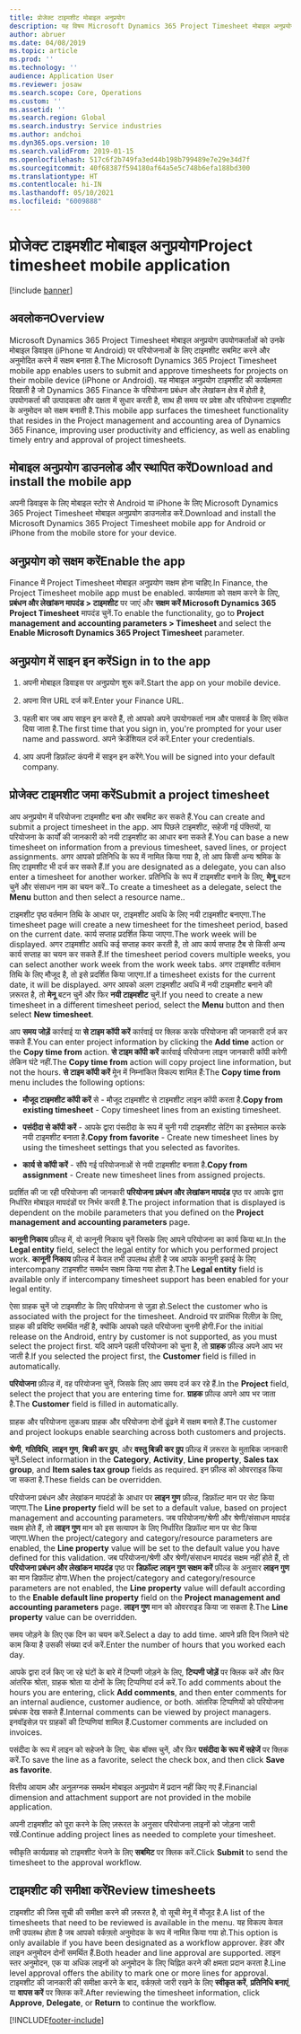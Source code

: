 ```yaml
---
title: प्रोजेक्ट टाइमशीट मोबाइल अनुप्रयोग
description: यह विषय Microsoft Dynamics 365 Project Timesheet मोबाइल अनुप्रयोग के बारे में जानकारी देता है. Project Timesheet मोबाइल अनुप्रयोग उपयोगकर्ताओं को उनकी मोबाइल डिवाइस पर परियोजनाओं के लिए टाइमशीट सबमिट करने और अनुमोदित करने में सक्षम बनाता है.
author: abruer
ms.date: 04/08/2019
ms.topic: article
ms.prod: ''
ms.technology: ''
audience: Application User
ms.reviewer: josaw
ms.search.scope: Core, Operations
ms.custom: ''
ms.assetid: ''
ms.search.region: Global
ms.search.industry: Service industries
ms.author: andchoi
ms.dyn365.ops.version: 10
ms.search.validFrom: 2019-01-15
ms.openlocfilehash: 517c6f2b749fa3ed44b198b799489e7e29e34d7f
ms.sourcegitcommit: 40f68387f594180af64a5e5c748b6efa188bd300
ms.translationtype: HT
ms.contentlocale: hi-IN
ms.lasthandoff: 05/10/2021
ms.locfileid: "6009888"
---
```

# <a name="project-timesheet-mobile-application"></a><span data-ttu-id="5cdc5-104">प्रोजेक्ट टाइमशीट मोबाइल अनुप्रयोग</span><span class="sxs-lookup"><span data-stu-id="5cdc5-104">Project timesheet mobile application</span></span>

[!include [banner](../includes/banner.md)]

## <a name="overview"></a><span data-ttu-id="5cdc5-105">अवलोकन</span><span class="sxs-lookup"><span data-stu-id="5cdc5-105">Overview</span></span>

<span data-ttu-id="5cdc5-106">Microsoft Dynamics 365 Project Timesheet मोबाइल अनुप्रयोग उपयोगकर्ताओं को उनके मोबाइल डिवाइस (iPhone या Android) पर परियोजनाओं के लिए टाइमशीट सबमिट करने और अनुमोदित करने में सक्षम बनाता है.</span><span class="sxs-lookup"><span data-stu-id="5cdc5-106">The Microsoft Dynamics 365 Project Timesheet mobile app enables users to submit and approve timesheets for projects on their mobile device (iPhone or Android).</span></span> <span data-ttu-id="5cdc5-107">यह मोबाइल अनुप्रयोग टाइमशीट की कार्यक्षमता दिखाती है जो Dynamics 365 Finance के परियोजना प्रबंधन और लेखांकन क्षेत्र में होती है, उपयोगकर्ता की उत्पादकता और दक्षता में सुधार करती है, साथ ही समय पर प्रवेश और परियोजना टाइमशीट के अनुमोदन को सक्षम बनाती है.</span><span class="sxs-lookup"><span data-stu-id="5cdc5-107">This mobile app surfaces the timesheet functionality that resides in the Project management and accounting area of Dynamics 365 Finance, improving user productivity and efficiency, as well as enabling timely entry and approval of project timesheets.</span></span>

## <a name="download-and-install-the-mobile-app"></a><span data-ttu-id="5cdc5-108">मोबाइल अनुप्रयोग डाउनलोड और स्थापित करें</span><span class="sxs-lookup"><span data-stu-id="5cdc5-108">Download and install the mobile app</span></span>

<span data-ttu-id="5cdc5-109">अपनी डिवाइस के लिए मोबाइल स्टोर से Android या iPhone के लिए Microsoft Dynamics 365 Project Timesheet मोबाइल अनुप्रयोग डाउनलोड करें.</span><span class="sxs-lookup"><span data-stu-id="5cdc5-109">Download and install the Microsoft Dynamics 365 Project Timesheet mobile app for Android or iPhone from the mobile store for your device.</span></span>

## <a name="enable-the-app"></a><span data-ttu-id="5cdc5-110">अनुप्रयोग को सक्षम करें</span><span class="sxs-lookup"><span data-stu-id="5cdc5-110">Enable the app</span></span> 

<span data-ttu-id="5cdc5-111">Finance में Project Timesheet मोबाइल अनुप्रयोग सक्षम होना चाहिए.</span><span class="sxs-lookup"><span data-stu-id="5cdc5-111">In Finance, the Project Timesheet mobile app must be enabled.</span></span> <span data-ttu-id="5cdc5-112">कार्यक्षमता को सक्षम करने के लिए, **प्रबंधन और लेखांकन मापदंड \> टाइमशीट** पर जाएं और **सक्षम करें Microsoft Dynamics 365 Project Timesheet** मापदंड चुनें.</span><span class="sxs-lookup"><span data-stu-id="5cdc5-112">To enable the functionality, go to **Project management and accounting parameters \> Timesheet** and select the **Enable Microsoft Dynamics 365 Project Timesheet** parameter.</span></span>

## <a name="sign-in-to-the-app"></a><span data-ttu-id="5cdc5-113">अनुप्रयोग में साइन इन करें</span><span class="sxs-lookup"><span data-stu-id="5cdc5-113">Sign in to the app</span></span>

1.  <span data-ttu-id="5cdc5-114">अपनी मोबाइल डिवाइस पर अनुप्रयोग शुरू करें.</span><span class="sxs-lookup"><span data-stu-id="5cdc5-114">Start the app on your mobile device.</span></span>

2.  <span data-ttu-id="5cdc5-115">अपना वित्त URL दर्ज करें.</span><span class="sxs-lookup"><span data-stu-id="5cdc5-115">Enter your Finance URL.</span></span>

3.  <span data-ttu-id="5cdc5-116">पहली बार जब आप साइन इन करते हैं, तो आपको अपने उपयोगकर्ता नाम और पासवर्ड के लिए संकेत दिया जाता है.</span><span class="sxs-lookup"><span data-stu-id="5cdc5-116">The first time that you sign in, you're prompted for your user name and password.</span></span> <span data-ttu-id="5cdc5-117">अपने क्रेडेंशियल दर्ज करें.</span><span class="sxs-lookup"><span data-stu-id="5cdc5-117">Enter your credentials.</span></span>

4.  <span data-ttu-id="5cdc5-118">आप अपनी डिफ़ॉल्ट कंपनी में साइन इन करेंगे.</span><span class="sxs-lookup"><span data-stu-id="5cdc5-118">You will be signed into your default company.</span></span>

## <a name="submit-a-project-timesheet"></a><span data-ttu-id="5cdc5-119">प्रोजेक्ट टाइमशीट जमा करें</span><span class="sxs-lookup"><span data-stu-id="5cdc5-119">Submit a project timesheet</span></span>

<span data-ttu-id="5cdc5-120">आप अनुप्रयोग में परियोजना टाइमशीट बना और सबमिट कर सकते हैं.</span><span class="sxs-lookup"><span data-stu-id="5cdc5-120">You can create and submit a project timesheet in the app.</span></span> <span data-ttu-id="5cdc5-121">आप पिछले टाइमशीट, सहेजी गई पंक्तियों, या परियोजना के कार्यों की जानकारी को नयी टाइमशीट का आधार बना सकते हैं.</span><span class="sxs-lookup"><span data-stu-id="5cdc5-121">You can base a new timesheet on information from a previous timesheet, saved lines, or project assignments.</span></span> <span data-ttu-id="5cdc5-122">अगर आपको प्रतिनिधि के रूप में नामित किया गया है, तो आप किसी अन्य श्रमिक के लिए टाइमशीट भी दर्ज कर सकते हैं.</span><span class="sxs-lookup"><span data-stu-id="5cdc5-122">If you are designated as a delegate, you can also enter a timesheet for another worker.</span></span> <span data-ttu-id="5cdc5-123">प्रतिनिधि के रूप में टाइमशीट बनाने के लिए, **मेनू** बटन चुनें और संसाधन नाम का चयन करें..</span><span class="sxs-lookup"><span data-stu-id="5cdc5-123">To create a timesheet as a delegate, select the **Menu** button and then select a resource name..</span></span>

<span data-ttu-id="5cdc5-124">टाइमशीट पृष्ठ वर्तमान तिथि के आधार पर, टाइमशीट अवधि के लिए नयी टाइमशीट बनाएगा.</span><span class="sxs-lookup"><span data-stu-id="5cdc5-124">The timesheet page will create a new timesheet for the timesheet period, based on the current date.</span></span> <span data-ttu-id="5cdc5-125">कार्य सप्ताह प्रदर्शित किया जाएगा.</span><span class="sxs-lookup"><span data-stu-id="5cdc5-125">The work week will be displayed.</span></span> <span data-ttu-id="5cdc5-126">अगर टाइमशीट अवधि कई सप्ताह कवर करती है, तो आप कार्य सप्ताह टैब से किसी अन्य कार्य सप्ताह का चयन कर सकते हैं.</span><span class="sxs-lookup"><span data-stu-id="5cdc5-126">If the timesheet period covers multiple weeks, you can select another work week from the work week tabs.</span></span>
<span data-ttu-id="5cdc5-127">अगर टाइमशीट वर्तमान तिथि के लिए मौजूद है, तो इसे प्रदर्शित किया जाएगा.</span><span class="sxs-lookup"><span data-stu-id="5cdc5-127">If a timesheet exists for the current date, it will be displayed.</span></span> <span data-ttu-id="5cdc5-128">अगर आपको अलग टाइमशीट अवधि में नयी टाइमशीट बनाने की ज़रूरत है, तो **मेनू** बटन चुनें और फिर **नयी टाइमशीट** चुनें.</span><span class="sxs-lookup"><span data-stu-id="5cdc5-128">If you need to create a new timesheet in a different timesheet period, select the **Menu** button and then select **New timesheet**.</span></span>

<span data-ttu-id="5cdc5-129">आप **समय जोड़ें** कार्रवाई या **से टाइम कॉपी करें** कार्रवाई पर क्लिक करके परियोजना की जानकारी दर्ज कर सकते हैं.</span><span class="sxs-lookup"><span data-stu-id="5cdc5-129">You can enter project information by clicking the **Add time** action or the **Copy time from** action.</span></span> <span data-ttu-id="5cdc5-130">**से टाइम कॉपी करें** कार्रवाई परियोजना लाइन जानकारी कॉपी करेगी लेकिन घंटे नहीं.</span><span class="sxs-lookup"><span data-stu-id="5cdc5-130">The **Copy time from** action will copy project line information, but not the hours.</span></span> <span data-ttu-id="5cdc5-131">**से टाइम कॉपी करें** मेून में निम्नांकित विकल्प शामिल हैं:</span><span class="sxs-lookup"><span data-stu-id="5cdc5-131">The **Copy time from** menu includes the following options:</span></span>

- <span data-ttu-id="5cdc5-132">**मौजूद टाइमशीट कॉपी करें** से - मौजूद टाइमशीट से टाइमशीट लाइन कॉपी करता है.</span><span class="sxs-lookup"><span data-stu-id="5cdc5-132">**Copy from existing timesheet** - Copy timesheet lines from an existing timesheet.</span></span>

- <span data-ttu-id="5cdc5-133">**पसंदीदा से कॉपी करें** - आपके द्वारा पंसदीदा के रूप में चुनी गयी टाइमशीट सेटिंग का इस्तेमाल करके नयी टाइमशीट बनाता है.</span><span class="sxs-lookup"><span data-stu-id="5cdc5-133">**Copy from favorite** - Create new timesheet lines by using the timesheet settings that you selected as favorites.</span></span>

- <span data-ttu-id="5cdc5-134">**कार्य से कॉपी करें** - सौंपे गई परियोजनाओं से नयी टाइमशीट बनाता है.</span><span class="sxs-lookup"><span data-stu-id="5cdc5-134">**Copy from assignment** - Create new timesheet lines from assigned projects.</span></span>

<span data-ttu-id="5cdc5-135">प्रदर्शित की जा रही परियोजना की जानकारी **परियोजना प्रबंधन और लेखांकन मापदंड** पृष्ठ पर आपके द्वारा निर्धारित मोबाइल मापदंडों पर निर्भर करती है.</span><span class="sxs-lookup"><span data-stu-id="5cdc5-135">The project information that is displayed is dependent on the mobile parameters that you defined on the **Project management and accounting parameters** page.</span></span>

<span data-ttu-id="5cdc5-136">**कानूनी निकाय** फ़ील्ड में, वो कानूनी निकाय चुनें जिसके लिए आपने परियोजना का कार्य किया था.</span><span class="sxs-lookup"><span data-stu-id="5cdc5-136">In the **Legal entity** field, select the legal entity for which you performed project work.</span></span> <span data-ttu-id="5cdc5-137">**कानूनी निकाय** फ़ील्ड में केवल तभी उपलब्ध होती है जब आपके कानूनी इकाई के लिए intercompany टाइमशीट समर्थन सक्षम किया गया होता है.</span><span class="sxs-lookup"><span data-stu-id="5cdc5-137">The **Legal entity** field is available only if intercompany timesheet support has been enabled for your legal entity.</span></span>

<span data-ttu-id="5cdc5-138">ऐसा ग्राहक चुनें जो टाइमशीट के लिए परियोजना से जुड़ा हो.</span><span class="sxs-lookup"><span data-stu-id="5cdc5-138">Select the customer who is associated with the project for the timesheet.</span></span> <span data-ttu-id="5cdc5-139">Android पर प्रारंभिक रिलीज़ के लिए, ग्राहक की प्रविष्टि समर्थित नहीं है, क्योंकि आपको पहले परियोजना चुननी होगी.</span><span class="sxs-lookup"><span data-stu-id="5cdc5-139">For the initial release on the Android, entry by customer is not supported, as you must select the project first.</span></span> <span data-ttu-id="5cdc5-140">यदि आपने पहली परियोजना को चुना है, तो **ग्राहक** फ़ील्ड अपने आप भर जाती है.</span><span class="sxs-lookup"><span data-stu-id="5cdc5-140">If you selected the project first, the **Customer** field is filled in automatically.</span></span>

<span data-ttu-id="5cdc5-141">**परियोजना** फ़ील्ड में, वह परियोजना चुनें,  जिसके लिए आप समय दर्ज कर रहे हैं.</span><span class="sxs-lookup"><span data-stu-id="5cdc5-141">In the **Project** field, select the project that you are entering time for.</span></span> <span data-ttu-id="5cdc5-142">**ग्राहक** फ़ील्ड अपने आप भर जाता है.</span><span class="sxs-lookup"><span data-stu-id="5cdc5-142">The **Customer** field is filled in automatically.</span></span>

<span data-ttu-id="5cdc5-143">ग्राहक और परियोजना लुकअप ग्राहक और परियोजना दोनों ढूंढने में सक्षम बनाते हैं.</span><span class="sxs-lookup"><span data-stu-id="5cdc5-143">The customer and project lookups enable searching across both customers and projects.</span></span>

<span data-ttu-id="5cdc5-144">**श्रेणी**, **गतिविधि**, **लाइन गुण**, **बिक्री कर ग्रुप**, और **वस्तु बिक्री कर ग्रुप** फ़ील्ड में ज़रूरत के मुताबिक जानकारी चुनें.</span><span class="sxs-lookup"><span data-stu-id="5cdc5-144">Select information in the **Category**, **Activity**, **Line property**, **Sales tax group**, and **Item sales tax group** fields as required.</span></span> <span data-ttu-id="5cdc5-145">इन फ़ील्ड को ओवरराइड किया जा सकता है.</span><span class="sxs-lookup"><span data-stu-id="5cdc5-145">These fields can be overridden.</span></span>

<span data-ttu-id="5cdc5-146">परियोजना प्रबंधन और लेखांकन मापदंडों के आधार पर **लाइन गुण** फ़ील्ड, डिफ़ॉल्ट मान पर सेट किया जाएगा.</span><span class="sxs-lookup"><span data-stu-id="5cdc5-146">The **Line property** field will be set to a default value, based on project management and accounting parameters.</span></span> <span data-ttu-id="5cdc5-147">जब परियोजना/श्रेणी और श्रेणी/संसाधन मापदंड सक्षम होते हैं, तो **लाइन गुण** मान को इस सत्यापन के लिए निर्धारित डिफ़ॉल्ट मान पर सेट किया जाएगा.</span><span class="sxs-lookup"><span data-stu-id="5cdc5-147">When the project/category and category/resource parameters are enabled, the **Line property** value will be set to the default value you have defined for this validation.</span></span> <span data-ttu-id="5cdc5-148">जब परियोजना/श्रेणी और श्रेणी/संसाधन मापदंड सक्षम नहीं होते हैं, तो  **परियोजना प्रबंधन और लेखांकन मापदंड** पृष्ठ पर **डिफ़ॉल्ट लाइन गुण सक्षम करें** फ़ील्ड के अनुसार **लाइन गुण** का मान डिफ़ॉल्ट होगा.</span><span class="sxs-lookup"><span data-stu-id="5cdc5-148">When the project/category and category/resource parameters are not enabled, the **Line property** value will default according to the **Enable default line property** field on the **Project management and accounting parameters** page.</span></span> <span data-ttu-id="5cdc5-149">**लाइन गुण** मान को ओवरराइड किया जा सकता है.</span><span class="sxs-lookup"><span data-stu-id="5cdc5-149">The **Line property** value can be overridden.</span></span>

<span data-ttu-id="5cdc5-150">समय जोड़ने के लिए एक दिन का चयन करें.</span><span class="sxs-lookup"><span data-stu-id="5cdc5-150">Select a day to add time.</span></span> <span data-ttu-id="5cdc5-151">आपने प्रति दिन जितने घंटे काम किया है उसकी संख्या दर्ज करें.</span><span class="sxs-lookup"><span data-stu-id="5cdc5-151">Enter the number of hours that you worked each day.</span></span>

<span data-ttu-id="5cdc5-152">आपके द्वारा दर्ज किए जा रहे घंटों के बारे में टिप्पणी जोड़ने के लिए, **टिप्पणी जोड़ें** पर क्लिक करें और फिर आंतरिक श्रोता, ग्राहक श्रोता या दोनों के लिए टिप्पणियां दर्ज करें.</span><span class="sxs-lookup"><span data-stu-id="5cdc5-152">To add comments about the hours you are entering, click **Add comments**, and then enter comments for an internal audience, customer audience, or both.</span></span>
<span data-ttu-id="5cdc5-153">आंतरिक टिप्पणियों को परियोजना प्रबंधक देख सकते हैं.</span><span class="sxs-lookup"><span data-stu-id="5cdc5-153">Internal comments can be viewed by project managers.</span></span> <span data-ttu-id="5cdc5-154">इनवॉइसेज़ पर ग्राहकों की टिप्पणियां शामिल हैं.</span><span class="sxs-lookup"><span data-stu-id="5cdc5-154">Customer comments are included on invoices.</span></span>

<span data-ttu-id="5cdc5-155">पसंदीदा के रूप में लाइन को सहेजने के लिए, चेक बॉक्स चुनें, और फिर **पसंदीदा के रूप में सहेजें** पर क्लिक करें.</span><span class="sxs-lookup"><span data-stu-id="5cdc5-155">To save the line as a favorite, select the check box, and then click **Save as favorite**.</span></span>

<span data-ttu-id="5cdc5-156">वित्तीय आयाम और अनुलग्नक समर्थन मोबाइल अनुप्रयोग में प्रदान नहीं किए गए हैं.</span><span class="sxs-lookup"><span data-stu-id="5cdc5-156">Financial dimension and attachment support are not provided in the mobile application.</span></span>

<span data-ttu-id="5cdc5-157">अपनी टाइमशीट को पूरा करने के लिए ज़रूरत के अनुसार परियोजना लाइनों को जोड़ना जारी रखें.</span><span class="sxs-lookup"><span data-stu-id="5cdc5-157">Continue adding project lines as needed to complete your timesheet.</span></span>

<span data-ttu-id="5cdc5-158">स्वीकृति कार्यप्रवाह को टाइमशीट भेजने के लिए **सबमिट** पर क्लिक करें.</span><span class="sxs-lookup"><span data-stu-id="5cdc5-158">Click **Submit** to send the timesheet to the approval workflow.</span></span>

## <a name="review-timesheets"></a><span data-ttu-id="5cdc5-159">टाइमशीट की समीक्षा करें</span><span class="sxs-lookup"><span data-stu-id="5cdc5-159">Review timesheets</span></span>

<span data-ttu-id="5cdc5-160">टाइमशीट की जिस सूची की समीक्षा करने की ज़रूरत है, वो सूची मेनू में मौजूद है.</span><span class="sxs-lookup"><span data-stu-id="5cdc5-160">A list of the timesheets that need to be reviewed is available in the menu.</span></span> <span data-ttu-id="5cdc5-161">यह विकल्प केवल तभी उपलब्ध होता है जब आपको वर्कफ़्लो अनुमोदक के रूप में नामित किया गया हो.</span><span class="sxs-lookup"><span data-stu-id="5cdc5-161">This option is only available if you have been designated as a workflow approver.</span></span> <span data-ttu-id="5cdc5-162">हेडर और लाइन अनुमोदन दोनों समर्थित हैं.</span><span class="sxs-lookup"><span data-stu-id="5cdc5-162">Both header and line approval are supported.</span></span> <span data-ttu-id="5cdc5-163">लाइन स्तर अनुमोदन, एक या अधिक लाइनों को अनुमोदन के लिए चिह्नित करने की क्षमता प्रदान करता है.</span><span class="sxs-lookup"><span data-stu-id="5cdc5-163">Line level approval offers the ability to mark one or more lines for approval.</span></span> <span data-ttu-id="5cdc5-164">टाइमशीट की जानकारी की समीक्षा करने के बाद, वर्कफ़्लो जारी रखने के लिए **स्वीकृत करें**, **प्रतिनिधि बनाएं**, या **वापस करें** पर क्लिक करें.</span><span class="sxs-lookup"><span data-stu-id="5cdc5-164">After reviewing the timesheet information, click **Approve**, **Delegate**, or **Return** to continue the workflow.</span></span>


[!INCLUDE[footer-include](../includes/footer-banner.md)]